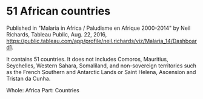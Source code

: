 # 51 African countries

Published in "Malaria in Africa / Paludisme en Afrique 2000-2014" by Neil Richards, Tableau Public, Aug. 22, 2016, https://public.tableau.com/app/profile/neil.richards/viz/Malaria_14/Dashboard1.

It contains 51 countries. It does not includes Comoros, Mauritius, Seychelles, Western Sahara, Somaliland, and non-sovereign territories such as the French Southern and Antarctic Lands or Saint Helena, Ascension and Tristan da Cunha.

Whole: Africa
Part: Countries

